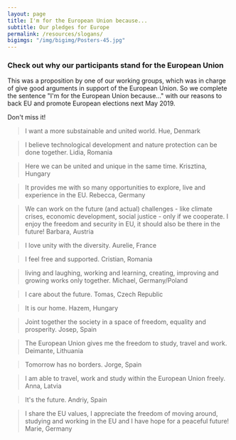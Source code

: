 ```yaml
---
layout: page
title: I'm for the European Union because...
subtitle: Our pledges for Europe
permalink: /resources/slogans/
bigimgs: "/img/bigimg/Posters-45.jpg"
---
```


### Check out why our participants stand for the European Union

This was a proposition by one of our working groups, which was in charge of give good arguments in support of the European Union.
So we complete the sentence "I'm for the European Union because..." with our reasons to back EU and promote European elections next May 2019. 

Don't miss it!

> I want a more substainable and united world.
Hue, Denmark

> I believe technological development and nature protection can be done together.
Lidia, Romania

> Here we can be united and unique in the same time.
Krisztina, Hungary

> It provides me with so many opportunities to explore, live and experience in the EU.
Rebecca, Germany

> We can work on the future (and actual) challenges - like climate crises, economic development, social justice - only if we cooperate. I enjoy the freedom and security in EU, it should also be there in the future!
Barbara, Austria

> I love unity with the diversity.
Aurelie, France

> I feel free and supported.
Cristian, Romania

> living and laughing, working and learning, creating, improving and growing works only together.
Michael, Germany/Poland

> I care about the future.
Tomas, Czech Republic

> It is our home.
Hazem, Hungary

> Joint together the society in a space of freedom, equality and prosperity.
Josep, Spain

> The European Union gives me the freedom to study, travel and work.
Deimante, Lithuania

> Tomorrow has no borders.
Jorge, Spain

> I am able to travel, work and study within the European Union freely.
Anna, Latvia

> It's the future.
Andriy, Spain

> I share the EU values, I appreciate the freedom of moving around, studying and working in the EU and I have hope for a peaceful future!
Marie, Germany
